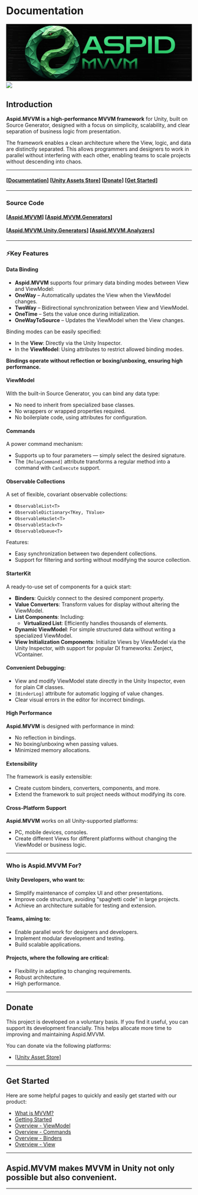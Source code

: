 # Documentation

![Aspid.MVVMHeaderImage.png](../../../../.gitbook/assets/Aspid.MVVMHeaderImage.png) ![](https://img.shields.io/badge/2022.3%2B-000000?style=flat\&logo=unity\&logoColor=white\&color=4fa35d)

## Introduction

**Aspid.MVVM is a high-performance MVVM framework** for Unity, built on Source Generator, designed with a focus on simplicity, scalability, and clear separation of business logic from presentation.

The framework enables a clean architecture where the View, logic, and data are distinctly separated. This allows programmers and designers to work in parallel without interfering with each other, enabling teams to scale projects without descending into chaos.

***

#### \[[Documentation](https://vpd-inc.gitbook.io/aspid.mvvm/)] \[[Unity Assets Store](https://assetstore.unity.com/packages/slug/298463)] \[[Donate](documentation.md#donate)] \[[Get Started](documentation.md#get-started)]

***

### Source Code

#### \[[Aspid.MVVM](https://github.com/VPDPersonal/Aspid.MVVM/tree/main)] \[[Aspid.MVVM.Generators](https://github.com/VPDPersonal/Aspid.MVMM.Generators)]

#### \[[Aspid.MVVM.Unity.Generators](https://github.com/VPDPersonal/Aspid.MVVM.Unity.Generators)] \[[Aspid.MVVM.Analyzers](https://github.com/VPDPersonal/Aspid.MVVM.Analyzers)]

***

### ⚡️Key Features

#### Data Binding

* **Aspid.MVVM** supports four primary data binding modes between View and ViewModel:
* **OneWay** – Automatically updates the View when the ViewModel changes.
* **TwoWay** – Bidirectional synchronization between View and ViewModel.
* **OneTime** – Sets the value once during initialization.
* **OneWayToSource** – Updates the ViewModel when the View changes.

Binding modes can be easily specified:

* In the **View**: Directly via the Unity Inspector.
* In the **ViewModel**: Using attributes to restrict allowed binding modes.

**Bindings operate without reflection or boxing/unboxing, ensuring high performance.**

#### ViewModel

With the built-in Source Generator, you can bind any data type:

* No need to inherit from specialized base classes.
* No wrappers or wrapped properties required.
* No boilerplate code, using attributes for configuration.

#### Commands

A power command mechanism:

* Supports up to four parameters — simply select the desired signature.
* The `[RelayCommand]` attribute transforms a regular method into a command with `CanExecute` support.

#### Observable Collections

A set of flexible, covariant observable collections:

* `ObservableList<T>`
* `ObservableDictionary<TKey, TValue>`
* `ObservableHasSet<T>`
* `ObservableStack<T>`
* `ObservableQueue<T>`

Features:

* Easy synchronization between two dependent collections.
* Support for filtering and sorting without modifying the source collection.

#### StarterKit

A ready-to-use set of components for a quick start:

* **Binders**: Quickly connect to the desired component property.
* **Value Converters**: Transform values for display without altering the ViewModel.
* **List Components**: Including:
  * **Virtualized List**: Efficiently handles thousands of elements.
* **Dynamic ViewModel**: For simple structured data without writing a specialized ViewModel.
* **View Initialization Components**: Initialize Views by ViewModel via the Unity Inspector, with support for popular DI frameworks: Zenject, VContainer.

#### Convenient Debugging:

* View and modify ViewModel state directly in the Unity Inspector, even for plain C# classes.
* `[BinderLog]` attribute for automatic logging of value changes.
* Clear visual errors in the editor for incorrect bindings.

#### High Performance

**Aspid.MVVM** is designed with performance in mind:

* No reflection in bindings.
* No boxing/unboxing when passing values.
* Minimized memory allocations.

#### Extensibility

The framework is easily extensible:

* Create custom binders, converters, components, and more.
* Extend the framework to suit project needs without modifying its core.

#### Cross-Platform Support

**Aspid.MVVM** works on all Unity-supported platforms:

* PC, mobile devices, consoles.
* Create different Views for different platforms without changing the ViewModel or business logic.

***

### Who is Aspid.MVVM For?

#### Unity Developers, who want to:

* Simplify maintenance of complex UI and other presentations.
* Improve code structure, avoiding "spaghetti code" in large projects.
* Achieve an architecture suitable for testing and extension.

#### Teams, aiming to:

* Enable parallel work for designers and developers.
* Implement modular development and testing.
* Build scalable applications.

#### Projects, where the following are critical:

* Flexibility in adapting to changing requirements.
* Robust architecture.
* High performance.

***

## Donate

This project is developed on a voluntary basis. If you find it useful, you can support its development financially. This helps allocate more time to improving and maintaining Aspid.MVVM.

You can donate via the following platforms:

* \[[Unity Asset Store](https://assetstore.unity.com/packages/slug/298463)]

***

## Get Started

Here are some helpful pages to quickly and easily get started with our product:

* [What is MVVM?](https://vpd-inc.gitbook.io/aspid.mvvm/introduction/what-is-mvvm)
* [Getting Started](https://vpd-inc.gitbook.io/aspid.mvvm/introduction/getting-started)
* [Overview - ViewModel](https://vpd-inc.gitbook.io/aspid.mvvm/overview/overview-viewmodel)
* [Overview - Commands](https://vpd-inc.gitbook.io/aspid.mvvm/overview/overview-commands)
* [Overview - Binders](https://vpd-inc.gitbook.io/aspid.mvvm/overview/overview-binders)
* [Overview - View](https://vpd-inc.gitbook.io/aspid.mvvm/overview/overview-view)

***

## Aspid.MVVM makes MVVM in Unity not only possible but also convenient.

***
